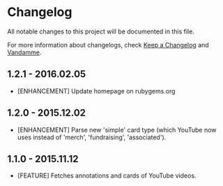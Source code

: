 # Changelog

All notable changes to this project will be documented in this file.

For more information about changelogs, check
[Keep a Changelog](http://keepachangelog.com) and
[Vandamme](http://tech-angels.github.io/vandamme).

## 1.2.1 - 2016.02.05

* [ENHANCEMENT] Update homepage on rubygems.org

## 1.2.0 - 2015.12.02

* [ENHANCEMENT] Parse new 'simple' card type (which YouTube now uses instead of 'merch', 'fundraising', 'associated').

## 1.1.0 - 2015.11.12

* [FEATURE] Fetches annotations and cards of YouTube videos.
